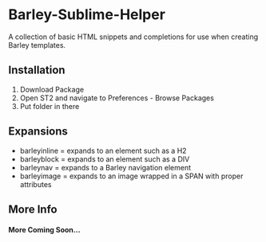 Barley-Sublime-Helper
=====================

A collection of basic HTML snippets and completions for use when creating Barley templates.

## Installation

1. Download Package
2. Open ST2 and navigate to Preferences - Browse Packages
3. Put folder in there

## Expansions

* barleyinline = expands to an element such as a H2
* barleyblock = expands to an element such as a DIV
* barleynav = expands to a Barley navigation element
* barleyimage = expands to an image wrapped in a SPAN with proper attributes

## More Info

[Barley]: http://www.getbarley.com
[Barley Docs]: http://getbarley.com/docs/templates
[Plain]: http://plainmade.com

#### More Coming Soon...